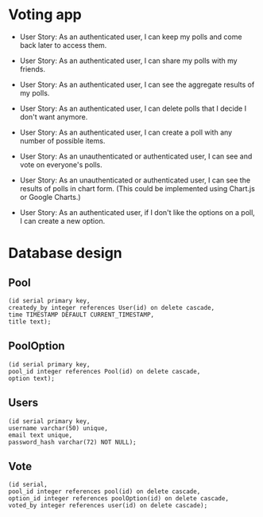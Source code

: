 # Voting app

* User Story: As an authenticated user, I can keep my polls and come back later to access them.

* User Story: As an authenticated user, I can share my polls with my friends.

* User Story: As an authenticated user, I can see the aggregate results of my polls.

* User Story: As an authenticated user, I can delete polls that I decide I don't want anymore.

* User Story: As an authenticated user, I can create a poll with any number of possible items.

* User Story: As an unauthenticated or authenticated user, I can see and vote on everyone's polls.

* User Story: As an unauthenticated or authenticated user, I can see the results of polls in chart form. (This could be implemented using Chart.js or Google Charts.)

* User Story: As an authenticated user, if I don't like the options on a poll, I can create a new option.




# Database design

## Pool

    (id serial primary key,
    createdy_by integer references User(id) on delete cascade,
    time TIMESTAMP DEFAULT CURRENT_TIMESTAMP,
    title text);

## PoolOption

    (id serial primary key,
    pool_id integer references Pool(id) on delete cascade,
    option text);

## Users

    (id serial primary key,
    username varchar(50) unique,
    email text unique,
    password_hash varchar(72) NOT NULL);

## Vote

    (id serial,
    pool_id integer references pool(id) on delete cascade,
    option_id integer references poolOption(id) on delete cascade,
    voted_by integer references user(id) on delete cascade);